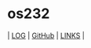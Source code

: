 # os232

| [LOG](TXT/mylog.txt) | [GitHub](https://github.com/nabilmuafa/os232) | [LINKS](LINKS/) |
